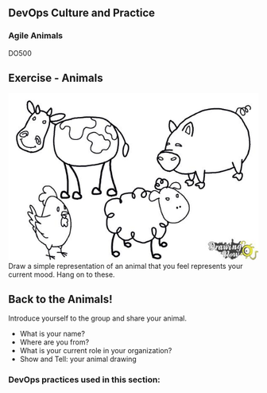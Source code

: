 <!-- .slide: data-background-image="images/RH_NewBrand_Background.png"  -->
## DevOps Culture and Practice <!-- {.element: class="course-title"} -->
### Agile Animals <!-- {.element: class="title-color"} -->
DO500 <!-- {.element: class="title-color"} -->



## Exercise - Animals
![Draw an animal](images/animals.png)<!-- {.element: class="inline-image"} -->
Draw a simple representation of an animal that you feel represents your current mood. Hang on to these.



## Back to the Animals!
Introduce yourself to the group and share your animal.
- What is your name?
- Where are you from?
- What is your current role in your organization?
- Show and Tell: your animal drawing



<!-- .slide: data-background-image="images/chef-background.png" class="white-style" -->
### DevOps practices used in this section:
